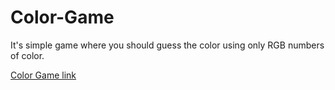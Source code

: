 # Color-Game
It's simple game where you should guess the color using only RGB numbers of color. 

[Color Game link](https://bohdanmelvic.github.io/Color-Game/colorGame.html)
